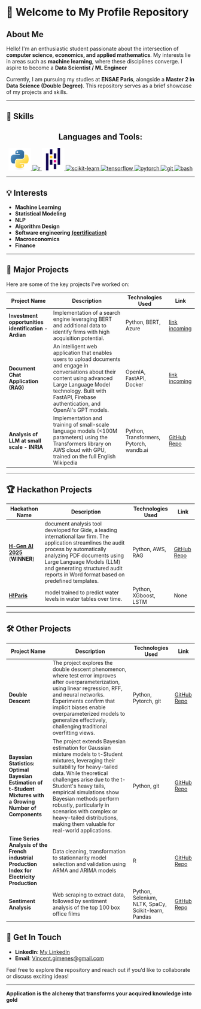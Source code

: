 # 👋 Welcome to My Profile Repository

## About Me

Hello! I'm an enthusiastic student passionate about the intersection of **computer science, economics, and applied mathematics**. My interests lie in areas such as **machine learning**, where these disciplines converge. I aspire to become a **Data Scientist / ML Engineer**

Currently, I am pursuing my studies at **ENSAE Paris**, alongside a **Master 2 in Data Science (Double Degree)**. This repository serves as a brief showcase of my projects and skills.

---

## 🔧 Skills

<h2 align="center">Languages and Tools:</h2>  
<p align="center">   
  <a href="https://www.python.org" target="_blank" rel="noreferrer">   
    <img src="https://raw.githubusercontent.com/devicons/devicon/master/icons/python/python-original.svg" alt="python" width="60" height="60"/>   
  </a>   
  <a href="https://www.r-project.org/" target="_blank" rel="noreferrer">   
    <img src="https://www.vectorlogo.zone/logos/r-project/r-project-icon.svg" alt="r" width="60" height="60"/>   
  </a>   
  <a href="https://www.pandas.pydata.org" target="_blank" rel="noreferrer">   
    <img src="https://raw.githubusercontent.com/devicons/devicon/2ae2a900d2f041da66e950e4d48052658d850630/icons/pandas/pandas-original.svg" alt="pandas" width="60" height="60"/>   
  </a>  
  <a href="https://scikit-learn.org/" target="_blank" rel="noreferrer">   
    <img src="https://upload.wikimedia.org/wikipedia/commons/0/05/Scikit_learn_logo_small.svg" alt="scikit-learn" width="60" height="60"/>   
  </a>  
  <a href="https://www.tensorflow.org/" target="_blank" rel="noreferrer">   
    <img src="https://www.vectorlogo.zone/logos/tensorflow/tensorflow-icon.svg" alt="tensorflow" width="60" height="60"/>   
  </a>  
  <a href="https://pytorch.org/" target="_blank" rel="noreferrer">   
    <img src="https://www.vectorlogo.zone/logos/pytorch/pytorch-icon.svg" alt="pytorch" width="60" height="60"/>   
  </a>   
  <a href="https://git-scm.com/" target="_blank" rel="noreferrer">   
    <img src="https://www.vectorlogo.zone/logos/git-scm/git-scm-icon.svg" alt="git" width="60" height="60"/>   
  </a>  
  <a href="https://www.gnu.org/software/bash/" target="_blank" rel="noreferrer">   
    <img src="https://www.vectorlogo.zone/logos/gnu_bash/gnu_bash-icon.svg" alt="bash" width="60" height="60"/>   
  </a>  
</p> 

---

## 💡 Interests

- **Machine Learning**  
- **Statistical Modeling**  
- **NLP**  
- **Algorithm Design**
- **Software engineering [(certification)](https://www.hackerrank.com/certificates/iframe/0cad12beb5a5)** 
- **Macroeconomics**
- **Finance**

---
## 📂 Major Projects

Here are some of the key projects I've worked on:

| Project Name                     | Description                                                                 | Technologies Used                          | Link                                           |
|----------------------------------|-----------------------------------------------------------------------------|-------------------------------------------|------------------------------------------------|
| **Investment opportunities identification - Ardian** | Implementation of a search engine leveraging BERT and additional data to identify firms with high acquisition potential. | Python, BERT, Azure                | [link incoming](#)                               |
| **Document Chat Application (RAG)** | An intelligent web application that enables users to upload documents and engage in conversations about their content using advanced Large Language Model technology. Built with FastAPI, Firebase authentication, and OpenAI's GPT models.    | OpenIA, FastAPI, Docker   | [link incoming](#)                               |
| **Analysis of LLM at small scale - INRIA**        | Implementation and training of small-scale language models (<100M parameters) using the Transformers library on AWS cloud with GPU, trained on the full English Wikipedia| Python, Transformers, Pytorch, wandb.ai              | [GitHub Repo](https://github.com/VincentG1234/ENSAE-Projects/tree/main/2A%20(Master1)/Statistique%20Appliqu%C3%A9e)                               |

---

## 🏆 Hackathon Projects  

| Hackathon Name                     | Description                                                                 | Technologies Used                          | Link                                           |
|----------------------------------|-----------------------------------------------------------------------------|-------------------------------------------|------------------------------------------------|
| [**H-Gen AI 2025**](https://www.linkedin.com/posts/maximegonnet_ce-week-end-sest-d%C3%A9roul%C3%A9e-la-1%C3%A8re-%C3%A9dition-activity-7292436769227046912-AaeP?utm_source=share&utm_medium=member_desktop&rcm=ACoAADfoMqwBsNKYxhFxcwerNSQDZUKNKq69cBI) (**WINNER**)   | document analysis tool developed for Gide, a leading international law firm. The application streamlines the audit process by automatically analyzing PDF documents using Large Language Models (LLM) and generating structured audit reports in Word format based on predefined templates. | Python, AWS, RAG | [GitHub Repo](https://github.com/YourUsername/Resume-Screener) |
| [**H!Paris**](https://www.hi-paris.fr/hickathon/)   | model trained to predict water levels in water tables over time.  | Python, XGboost, LSTM | None |


---

## 🛠️ Other Projects  

| Project Name                     | Description                                                                 | Technologies Used                          | Link                                           |
|----------------------------------|-----------------------------------------------------------------------------|-------------------------------------------|------------------------------------------------|
| **Double Descent**        | The project explores the double descent phenomenon, where test error improves after overparameterization, using linear regression, RFF, and neural networks. Experiments confirm that implicit biases enable overparameterized models to generalize effectively, challenging traditional overfitting views.       | Python, Pytorch, git | [GitHub Repo](https://github.com/Pierre-Clayton/AdvancedML-Project)                               |
| **Bayesian Statistics: Optimal Bayesian Estimation of t-Student Mixtures with a Growing Number of Components**        | The project extends Bayesian estimation for Gaussian mixture models to t-Student mixtures, leveraging their suitability for heavy-tailed data. While theoretical challenges arise due to the t-Student's heavy tails, empirical simulations show Bayesian methods perform robustly, particularly in scenarios with complex or heavy-tailed distributions, making them valuable for real-world applications.       | Python, git | [GitHub Repo](https://github.com/Pierre-Clayton/Bayesian-stats-project)                               |
| **Time Series Analysis of the French industrial Production Index for Electricity Production**      | Data cleaning, transformation to stationnarity model selection and validation using ARMA and ARIMA models | R      | [GitHub Repo](https://github.com/VincentG1234/ENSAE-Projects/tree/main/2A%20(Master1)/Linear%20Time%20Series)                               |
|  **Sentiment Analysis**  | Web scraping to extract data, followed by sentiment analysis of the top 100 box office films   |  Python, Selenium, NLTK, SpaCy, Scikit-learn, Pandas  | [GitHub Repo](https://github.com/VincentG1234/ENSAE-Projects/tree/main/2A%20(Master1)/Python%20for%20data%20science)  |


## 🚀 Get In Touch

- **LinkedIn**: [My LinkedIn](https://www.linkedin.com/in/vincent-gimenes-438157222/)  
- **Email**: Vincent.gimenes@gmail.com  

Feel free to explore the repository and reach out if you’d like to collaborate or discuss exciting ideas!  

---

**Application is the alchemy that transforms your acquired knowledge into gold**  
